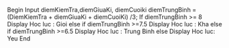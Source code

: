 Begin
Input diemKiemTra,diemGiuaKi, diemCuoiki
diemTrungBinh = (DiemKiemTra + diemGiuaKi + diemCuoiKi) /3;
If diemTrungBinh >= 8 
Display Hoc luc : Gioi
else if diemTrungBinh >=7.5
Display Hoc luc : Kha
else if diemTrungBinh >=6.5
Display Hoc luc : Trung Binh
else 
Display Hoc luc: Yeu
End 
